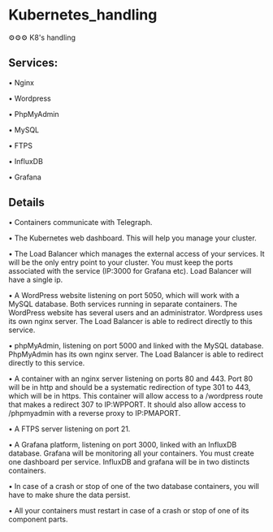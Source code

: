 # Kubernetes_handling
⚙️⚙️⚙️ K8's handling

## Services:

• Nginx

• Wordpress

• PhpMyAdmin

• MySQL

• FTPS

• InfluxDB

• Grafana

## Details
• Containers communicate with Telegraph.

• The Kubernetes web dashboard. This will help you manage your cluster.

• The Load Balancer which manages the external access of your services. It will be
the only entry point to your cluster. You must keep the ports associated with the
service (IP:3000 for Grafana etc). Load Balancer will have a single ip.

• A WordPress website listening on port 5050, which will work with a MySQL database.
Both services running in separate containers. The WordPress website has
several users and an administrator. Wordpress uses its own nginx server. The
Load Balancer is able to redirect directly to this service.

• phpMyAdmin, listening on port 5000 and linked with the MySQL database. PhpMyAdmin has its own nginx server. The Load Balancer is able to redirect
directly to this service.

• A container with an nginx server listening on ports 80 and 443. Port 80 will be in
http and should be a systematic redirection of type 301 to 443, which will be in
https.
This container will allow access to a /wordpress route that makes a redirect 307
to IP:WPPORT.
It should also allow access to /phpmyadmin with a reverse proxy to IP:PMAPORT.

• A FTPS server listening on port 21.

• A Grafana platform, listening on port 3000, linked with an InfluxDB database.
Grafana will be monitoring all your containers. You must create one dashboard
per service. InfluxDB and grafana will be in two distincts containers.

• In case of a crash or stop of one of the two database containers, you will have to
make shure the data persist.

• All your containers must restart in case of a crash or stop of one of its component
parts.
